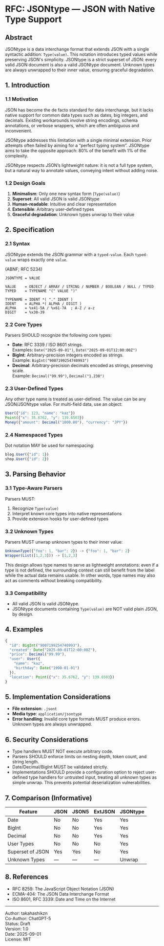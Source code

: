 # RFC: JSONtype — JSON with Native Type Support

## Abstract
JSONtype is a data interchange format that extends JSON with a single syntactic addition: `Type(value)`. This notation introduces typed values while preserving JSON's simplicity. JSONtype is a strict superset of JSON: every valid JSON document is also a valid JSONtype document. Unknown types are always unwrapped to their inner value, ensuring graceful degradation.

## 1. Introduction

### 1.1 Motivation
JSON has become the de facto standard for data interchange, but it lacks native support for common data types such as dates, big integers, and decimals. Existing workarounds involve string encodings, schema annotations, or verbose wrappers, which are often ambiguous and inconvenient.

JSONtype addresses this limitation with a single minimal extension.
Prior attempts often failed by aiming for a “perfect typing system”.
JSONtype aims to take the opposite approach: 80% of the benefit with 1% of the complexity.

JSONtype respects JSON’s lightweight nature: it is not a full type system, but a natural way to annotate values, conveying intent without adding noise.

### 1.2 Design Goals
1. **Minimalism**: Only one new syntax form (`Type(value)`)
2. **Superset**: All valid JSON is valid JSONtype
3. **Human-readable**: Intuitive and clear representation
4. **Extensible**: Arbitrary user-defined types
5. **Graceful degradation**: Unknown types unwrap to their value

## 2. Specification

### 2.1 Syntax
JSONtype extends the JSON grammar with a `typed-value`. Each `typed-value` wraps exactly one `value`.

(ABNF; RFC 5234)
```
JSONTYPE = VALUE

VALUE    = OBJECT / ARRAY / STRING / NUMBER / BOOLEAN / NULL / TYPED
TYPED    = TYPENAME "(" VALUE ")"

TYPENAME = IDENT *( "." IDENT )
IDENT    = ALPHA *( ALPHA / DIGIT )
ALPHA    = %x41-5A / %x61-7A  ; A-Z / a-z
DIGIT    = %x30-39
```

### 2.2 Core Types
Parsers SHOULD recognize the following core types:

- **Date**: RFC 3339 / ISO 8601 strings.  
  Examples: `Date("2025-09-01")`, `Date("2025-09-01T12:00:00Z")`
- **BigInt**: Arbitrary-precision integers encoded as strings.  
  Example: `BigInt("9007199254740993")`
- **Decimal**: Arbitrary-precision decimals encoded as strings, preserving scale.  
  Example: `Decimal("99.99")`, `Decimal("1.230")`

### 2.3 User-Defined Types
Any other type name is treated as user-defined. The value can be any JSON/JSONtype value. For multi-field data, use an object:

```js
User({"id": 123, "name": "kaz"})
Point({"x": 35.6762, "y": 139.6503})
Money({"amount": Decimal("1000.00"), "currency": "JPY"})
```

### 2.4 Namespaced Types
Dot notation MAY be used for namespacing:

```js
blog.User({"id": 1})
shop.User({"id": 2})
```

## 3. Parsing Behavior

### 3.1 Type-Aware Parsers
Parsers MUST:
1. Recognize `Type(value)`
2. Interpret known core types into native representations
3. Provide extension hooks for user-defined types

### 3.2 Unknown Types
Parsers MUST unwrap unknown types to their inner value:

```js
UnknownType({"foo": 1, "bar": 2}) -> {"foo": 1, "bar": 2}
Wrapper(List([1,2,3])) -> [1,2,3]
```

This design allows type names to serve as lightweight annotations: even if a type is not defined, the surrounding context can still benefit from the label while the actual data remains usable. In other words, type names may also act as comments without breaking compatibility.

### 3.3 Compatibility
- All valid JSON is valid JSONtype.
- JSONtype documents containing `Type(value)` are NOT valid plain JSON, by design.

## 4. Examples

```js
{
  "id": BigInt("9007199254740993"),
  "created": Date("2025-09-01T12:00:00Z"),
  "price": Decimal("99.99"),
  "user": User({
    "name": "kaz",
    "birthday": Date("1990-01-01")
  }),
  "location": Point({"x": 35.6762, "y": 139.6503})
}
```

## 5. Implementation Considerations
- **File extension**: `.jsont`  
- **Media type**: `application/jsontype`  
- **Error handling**: Invalid core type formats MUST produce errors. Unknown types are always unwrapped.

## 6. Security Considerations
- Type handlers MUST NOT execute arbitrary code.  
- Parsers SHOULD enforce limits on nesting depth, token count, and string length.  
- Date/Decimal/BigInt MUST be validated strictly.
- Implementations SHOULD provide a configuration option to reject user-defined type handlers for untrusted input, treating all unknown types as simple unwrap. This prevents potential deserialization vulnerabilities.

## 7. Comparison (Informative)

| Feature          | JSON | JSON5 | ExtJSON | JSONtype |
|------------------|------|-------|---------|----------|
| Date             | No   | No    | Yes     | Yes      |
| BigInt           | No   | No    | Yes     | Yes      |
| Decimal          | No   | No    | Yes     | Yes      |
| User Types       | No   | No    | No      | Yes      |
| Superset of JSON | Yes  | Yes   | No      | Yes      |
| Unknown Types    | —    | —     | —       | Unwrap   |

## 8. References
- RFC 8259: The JavaScript Object Notation (JSON)  
- ECMA-404: The JSON Data Interchange Format  
- ISO 8601, RFC 3339: Date and Time on the Internet  

---
Author: takahashikzn  
Co-Author: ChatGPT-5  
Status: Draft  
Version: 1.0  
Date: 2025-09-01  
License: MIT  
